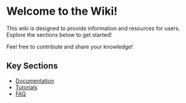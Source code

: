 # Welcome to the Wiki!

This wiki is designed to provide information and resources for users. Explore the sections below to get started!

Feel free to contribute and share your knowledge!

## Key Sections
- [Documentation](_pages/Gollum-Wiki-User-Guide.md)
- [Tutorials](Tutorials/)
- [FAQ](FAQ.md)
